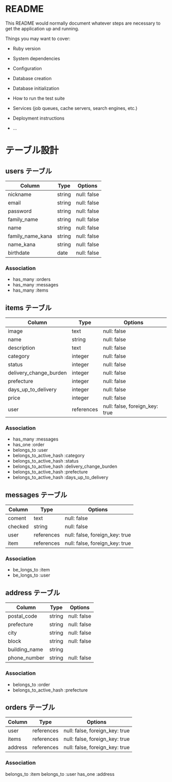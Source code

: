 # README

This README would normally document whatever steps are necessary to get the
application up and running.

Things you may want to cover:

* Ruby version

* System dependencies

* Configuration

* Database creation

* Database initialization

* How to run the test suite

* Services (job queues, cache servers, search engines, etc.)

* Deployment instructions

* ...

# テーブル設計

## users テーブル

| Column            | Type   | Options     |
| ----------------- | ------ | ----------- |
| nickname          | string | null: false |
| email             | string | null: false |
| password          | string | null: false |
| family_name       | string | null: false |
| name              | string | null: false |
| family_name_kana  | string | null: false |
| name_kana         | string | null: false |
| birthdate         | date   | null: false |


### Association

- has_many :orders
- has_many :messages
- has_many :items

## items テーブル

| Column                  | Type       | Options                        |
| ----------------------- | ---------- | ------------------------------ |
| image                   | text       | null: false                    |
| name                    | string     | null: false                    |
| description             | text       | null: false                    |
| category                | integer    | null: false                    |
| status                  | integer    | null: false                    |
| delivery_change_burden  | integer    | null: false                    |
| prefecture              | integer    | null: false                    |
| days_up_to_delivery     | integer    | null: false                    |
| price                   | integer    | null: false                    |
| user                    | references | null: false, foreign_key: true |

### Association

- has_many :messages
- has_one :order
- belongs_to :user
- belongs_to_active_hash :category
- belongs_to_active_hash :status
- belongs_to_active_hash :delivery_change_burden
- belongs_to_active_hash :prefecture
- belongs_to_active_hash :days_up_to_delivery

## messages テーブル

| Column        | Type       | Options                        |
| ------------- | ---------- | ------------------------------ |
| coment        | text       | null: false                    |
| checked       | string     | null: false                    |
| user          | references | null: false, foreign_key: true |
| item          | references | null: false, foreign_key: true |

### Association

- be_longs_to :item
- be_longs_to :user


## address テーブル

| Column         | Type       | Options                        |
| -------------- | ---------- | ------------------------------ |
| postal_code    | string     | null: false                    |
| prefecture     | string     | null: false                    |
| city           | string     | null: false                    |
| block          | string     | null: false                    |
| building_name  | string     |                     |
| phone_number   | string     | null: false                    |

### Association

- belongs_to :order
- belongs_to_active_hash :prefecture


## orders テーブル

| Column  | Type       | Options                        |
| ------- | ---------- | ------------------------------ |
| user    | references | null: false, foreign_key: true |
| items   | references | null: false, foreign_key: true |
| address | references | null: false, foreign_key: true |

### Association

belongs_to :item
belongs_to :user
has_one    :address